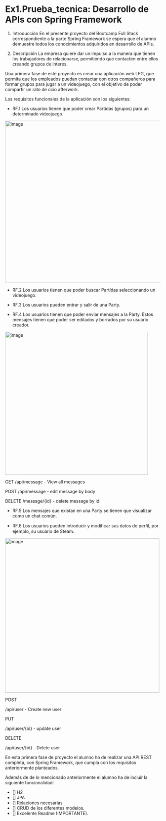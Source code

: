 # Ex1.Prueba_tecnica: Desarrollo de APIs con Spring Framework


1.    Introducción
En el presente proyecto del Bootcamp Full Stack correspondiente a la parte Spring Framework se espera que el alumno demuestre todos los conocimientos adquiridos en desarrollo de APIs. 

2.    Descripción 
La empresa quiere dar un impulso a la manera que tienen los trabajadores de relacionarse, permitiendo que contacten entre ellos creando grupos de interés. 

Una primera fase de este proyecto es crear una aplicación web LFG, que permita que los  empleados  puedan  contactar  con  otros  compañeros  para formar grupos para jugar a un videojuego, con el objetivo de poder compartir un rato de ocio afterwork. 

Los requisitos funcionales de la aplicación son los siguientes: 

- RF.1   Los   usuarios  tienen  que  poder  crear  Partídas  (grupos)  para  un determinado videojuego.
<img width="524" alt="image" src="https://user-images.githubusercontent.com/110301198/233160213-20bb9fdc-5d70-4e7a-ad3b-cd8136507df3.png">

- RF.2  Los  usuarios  tienen  que  poder  buscar  Partídas  seleccionando  un videojuego.


- RF.3  Los usuarios pueden entrar y salir de una Party. 


- RF.4  Los  usuarios  tienen  que  poder  enviar  mensajes  a  la  Party. Estos mensajes tienen que poder ser editados y borrados por su usuario creador. 
<img width="462" alt="image" src="https://user-images.githubusercontent.com/110301198/233177580-1b90590c-440f-4a83-a5e9-699156c7efe8.png">


GET
/api/message - View all messages

POST
/api/message - edit message by body

DELETE
/message/{id} - delete message by id


- RF.5  Los mensajes que existan en una Party se tienen que visualizar como un chat común. 



- RF.6 Los usuarios pueden introducir y modiﬁcar sus datos de perﬁl, por ejemplo, su usuario de Steam. 
<img width="499" alt="image" src="https://user-images.githubusercontent.com/110301198/233175000-0e1136b0-de45-4078-b49e-a903e0a72b62.png">


POST

/api/user - Create new user

PUT

/api/user/{id} - update user

DELETE

/api/user/{id} - Delete user



En esta primera fase de proyecto el alumno ha de realizar una  API REST completa,   con   Spring Framework,   que   cumpla   con   los   requisitos   anteriormente planteados. 

 

 Además de de lo mencionado anteriormente el alumno ha de incluir la siguiente funcionalidad: 

- [] H2
- [] JPA
- [] Relaciones necesarias
- [] CRUD de los diferentes modelos.
- [] Excelente Readme (IMPORTANTE). 
